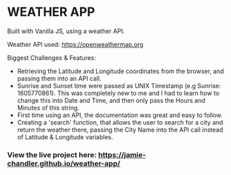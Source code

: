 # WEATHER APP

Built with Vanilla JS, using a weather API.

Weather API used: https://openweathermap.org


Biggest Challenges & Features: 
- Retrieving the Latitude and Longitude coordinates from the browser, and passing them into an API call.
- Sunrise and Sunset time were passed as UNIX Timestamp (e.g Sunrise: 1605770861). This was completely new to me and I had to learn how to change this into Date and Time, and then only pass the Hours and Minutes of this string.
- First time using an API, the documentation was great and easy to follow.
- Creating a 'search' function, that allows the user to search for a city and return the weather there, passing the City Name into the API call instead of Latitude & Longitude variables.



### View the live project here: https://jamie-chandler.github.io/weather-app/
